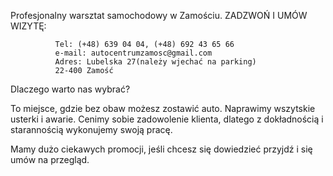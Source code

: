 
Profesjonalny warsztat samochodowy w Zamościu. ZADZWOŃ I UMÓW WIZYTĘ:
                  
              Tel: (+48) 639 04 04, (+48) 692 43 65 66
              e-mail: autocentrumzamosc@gmail.com
              Adres: Lubelska 27(należy wjechać na parking) 
              22-400 Zamość
              
Dlaczego warto nas wybrać? 

To miejsce, gdzie bez obaw możesz zostawić auto. Naprawimy wszytskie usterki i awarie. 
Cenimy sobie zadowolenie klienta, dlatego z dokładnością i starannością wykonujemy swoją pracę. 

Mamy dużo ciekawych promocji, jeśli chcesz się dowiedzieć przyjdź i się umów na przegląd.


